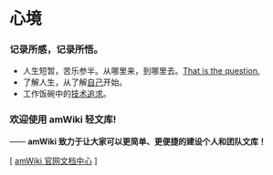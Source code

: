 # 心境


### 记录所感，记录所悟。

- 人生短暂，苦乐参半。从哪里来，到哪里去。[That is the question.](library/003-人生点滴/001-人生点滴)
- 了解人生，从了解[自己](library/004-中医学习/001-中医学习)开始。
- 工作饭碗中的[技术追求](library/005-架构设计/001-架构设计)。

### 欢迎使用 amWiki 轻文库!
—— **amWiki 致力于让大家可以更简单、更便捷的建设个人和团队文库！**  

[ [amWiki 官网文档中心](https://amwiki.org/doc/) ]

